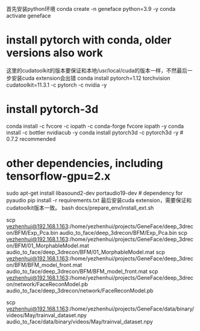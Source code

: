 首先安装python环境
conda create -n geneface python=3.9 -y
conda activate geneface
# install pytorch with conda, older versions also work
这里的cudatoolkit的版本要保证和本地/usr/local/cuda的版本一样，不然最后一步安装cuda extension会出错
conda install pytorch=1.12 torchvision cudatoolkit=11.3.1 -c pytorch -c nvidia -y
# install pytorch-3d
conda install -c fvcore -c iopath -c conda-forge fvcore iopath -y
conda install -c bottler nvidiacub -y
conda install pytorch3d -c pytorch3d -y # 0.7.2 recommended
# other dependencies, including tensorflow-gpu=2.x
sudo apt-get install libasound2-dev portaudio19-dev # dependency for pyaudio
pip install -r requirements.txt 
最后安装cuda extension，需要保证和cudatoolkit版本一致。
bash docs/prepare_env/install_ext.sh


scp yezhenhui@192.168.1.163:/home/yezhenhui/projects/GeneFace/deep_3drecon/BFM/Exp_Pca.bin audio_to_face/deep_3drecon/BFM/Exp_Pca.bin
scp yezhenhui@192.168.1.163:/home/yezhenhui/projects/GeneFace/deep_3drecon/BFM/01_MorphableModel.mat audio_to_face/deep_3drecon/BFM/01_MorphableModel.mat
scp yezhenhui@192.168.1.163:/home/yezhenhui/projects/GeneFace/deep_3drecon/BFM/BFM_model_front.mat audio_to_face/deep_3drecon/BFM/BFM_model_front.mat
scp yezhenhui@192.168.1.163:/home/yezhenhui/projects/GeneFace/deep_3drecon/network/FaceReconModel.pb audio_to_face/deep_3drecon/network/FaceReconModel.pb

scp yezhenhui@192.168.1.163:/home/yezhenhui/projects/GeneFace/data/binary/videos/May/trainval_dataset.npy audio_to_face/data/binary/videos/May/trainval_dataset.npy

